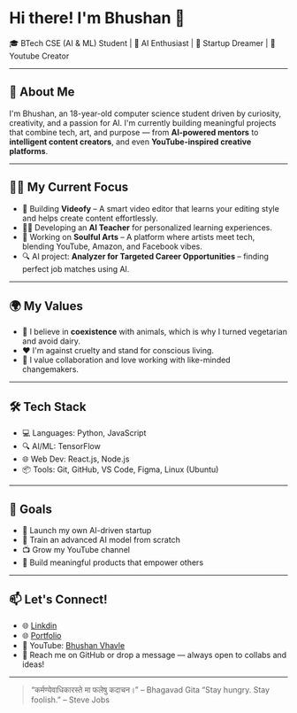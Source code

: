 # Hi there! I'm Bhushan 👋

🎓 BTech CSE (AI & ML) Student | 🧠 AI Enthusiast | 🚀 Startup Dreamer | 🎨 Youtube Creator 

---

## 🚀 About Me

I'm Bhushan, an 18-year-old computer science student driven by curiosity, creativity, and a passion for AI.
I'm currently building meaningful projects that combine tech, art, and purpose — from **AI-powered mentors** to **intelligent content creators**, 
and even **YouTube-inspired creative platforms**.

---

## 👨‍💻 My Current Focus

- 🎥 Building **Videofy** – A smart video editor that learns your editing style and helps create content effortlessly.
- 🧑‍🏫 Developing an **AI Teacher** for personalized learning experiences.
- 💼 Working on **Soulful Arts** – A platform where artists meet tech, blending YouTube, Amazon, and Facebook vibes.
- 🔍 AI project: **Analyzer for Targeted Career Opportunities** – finding perfect job matches using AI.

---

## 🌍 My Values

- 🌿 I believe in **coexistence** with animals, which is why I turned vegetarian and avoid dairy.
- ❤️ I'm against cruelty and stand for conscious living.
- 🤝 I value collaboration and love working with like-minded changemakers.

---

## 🛠 Tech Stack

- 💻 Languages: Python, JavaScript
- 🔍 AI/ML: TensorFlow
- 🌐 Web Dev: React.js, Node.js
- 📦 Tools: Git, GitHub, VS Code, Figma, Linux (Ubuntu)

---

## 🎯 Goals

- 🚀 Launch my own AI-driven startup
- 🧠 Train an advanced AI model from scratch
- 📺 Grow my YouTube channel
- 🤝 Build meaningful products that empower others

---

## 📫 Let's Connect!
- 🌐 [Linkdin](https://www.linkedin.com/in/bhushan-vhavle/)
- 🌐 [Portfolio](https://bhushanvhavle.blogspot.com/)
- 📸 YouTube: [Bhushan Vhavle](https://www.youtube.com/@bhushanvhavle)
- 💌 Reach me on GitHub or drop a message — always open to collabs and ideas!

---

> “कर्मण्येवाधिकारस्ते मा फलेषु कदाचन।” – Bhagavad Gita
> “Stay hungry. Stay foolish.” – Steve Jobs  
